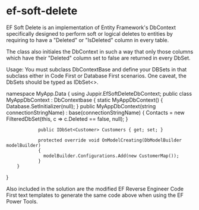 ef-soft-delete
==============
EF Soft Delete is an implementation of Entity Framework's DbContext specifically designed to perform  soft or logical deletes to entities by requiring to have a "Deleted" or "IsDeleted" column in every table.

The class also initiales the DbContext in such a way that only those columns which have their "Deleted" column set to false are returned in every DbSet.

Usage:
You must subclass DbContextBase and define your DBSets in that subclass either in Code First or Database First scenarios.
One caveat, the DbSets should be typed as IDbSet<>.



namespace MyApp.Data
{
        using Juppir.EfSoftDeleteDbContext;
        public class MyAppDbContext : DbContextbase
        {
                static MyAppDbContext()
                {
                    Database.SetInitializer<DbContextBase>(null);
                }
                public MyAppDbContext(string connectionStringName)
                    : base(connectionStringName)
                {
                    Contacts = new FilteredDbSet<Contact>(this, c => c.Deleted == false, null);
                }
                
                public IDbSet<Customer> Customers { get; set; }
                
                protected override void OnModelCreating(DbModelBuilder modelBuilder)
                {
                  modelBuilder.Configurations.Add(new CustomerMap());
                }
        }
}


Also included in the solution are the modified EF Reverse Engineer Code First text templates to generate the same code above when using the EF Power Tools.
